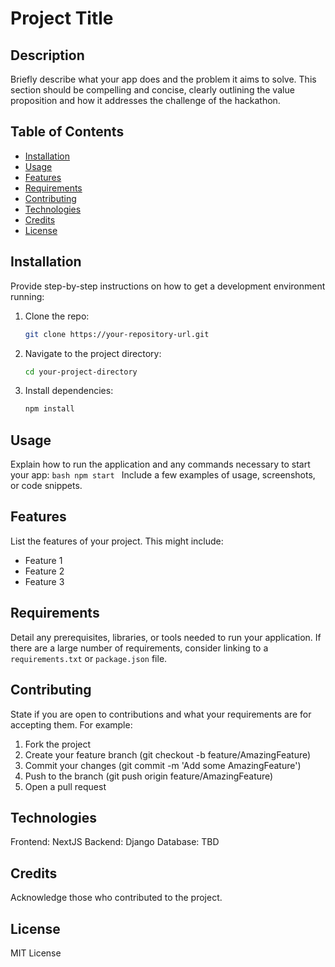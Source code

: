 # Project Title

## Description

Briefly describe what your app does and the problem it aims to solve. This section should be compelling and concise, clearly outlining the value proposition and how it addresses the challenge of the hackathon.

## Table of Contents

- [Installation](#installation)
- [Usage](#usage)
- [Features](#features)
- [Requirements](#requirements)
- [Contributing](#contributing)
- [Technologies](#technologies)
- [Credits](#credits)
- [License](#license)

## Installation

Provide step-by-step instructions on how to get a development environment running:

1. Clone the repo:
    ```bash
    git clone https://your-repository-url.git
    ```
2. Navigate to the project directory:
    ```bash
    cd your-project-directory
    ```
3. Install dependencies:
    ```bash
    npm install
    ```

## Usage
Explain how to run the application and any commands necessary to start your app:
    ```bash
    npm start
    ```
Include a few examples of usage, screenshots, or code snippets.

## Features
List the features of your project. This might include:

- Feature 1
- Feature 2
- Feature 3

## Requirements
Detail any prerequisites, libraries, or tools needed to run your application. If there are a large number of requirements, consider linking to a `requirements.txt` or `package.json` file.

## Contributing
State if you are open to contributions and what your requirements are for accepting them. For example:

1. Fork the project
2. Create your feature branch (git checkout -b feature/AmazingFeature)
3. Commit your changes (git commit -m 'Add some AmazingFeature')
4. Push to the branch (git push origin feature/AmazingFeature)
5. Open a pull request

## Technologies
Frontend: NextJS
Backend: Django
Database: TBD

## Credits
Acknowledge those who contributed to the project.

## License

MIT License
